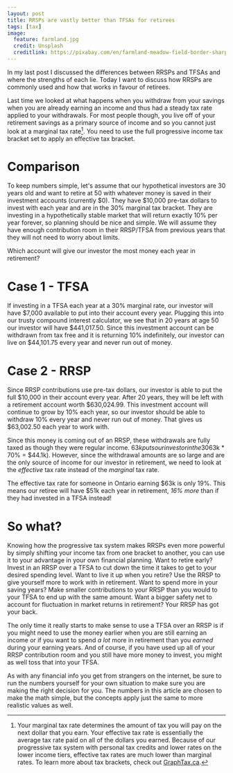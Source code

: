 ```yaml
---
layout: post
title: RRSPs are vastly better than TFSAs for retirees
tags: [tax]
image:
  feature: farmland.jpg
  credit: Unsplash
  creditlink: https://pixabay.com/en/farmland-meadow-field-border-sharp-801817/
---
```


In my last post I discussed the differences between RRSPs and TFSAs and where the strengths of each lie. Today I want to discuss how RRSPs are commonly used and how that works in favour of retirees.

Last time we looked at what happens when you withdraw from your savings when you are already earning an income and thus had a steady tax rate applied to your withdrawals. For most people though, you live off of your retirement savings as a primary source of income and so you cannot just look at a marginal tax rate[^1]. You need to use the full progressive income tax bracket set to apply an effective tax bracket.

# Comparison

To keep numbers simple, let's assume that our hypothetical investors are 30 years old and want to retire at 50 with whatever money is saved in their investment accounts (currently $0). They have $10,000 pre-tax dollars to invest with each year and are in the 30% marginal tax bracket. They are investing in a hypothetically stable market that will return exactly 10% per year forever, so planning should be nice and simple. We will assume they have enough contribution room in their RRSP/TFSA from previous years that they will not need to worry about limits.

Which account will give our investor the most money each year in retirement?

# Case 1 - TFSA

If investing in a TFSA each year at a 30% marginal rate, our investor will have $7,000 available to put into their account every year. Plugging this into our trusty compound interest calculator, we see that in 20 years at age 50 our investor will have $441,017.50. Since this investment account can be withdrawn from tax free and it is returning 10% indefinitely, our investor can live on $44,101.75 every year and never run out of money.

# Case 2 - RRSP

Since RRSP contributions use pre-tax dollars, our investor is able to put the full $10,000 in their account every year. After 20 years, they will be left with a retirement account worth $630,024.99. This investment account will continue to grow by 10% each year, so our investor should be able to withdraw 10% every year and never run out of money. That gives us $63,002.50 each year to work with.

Since this money is coming out of an RRSP, these withdrawals are fully taxed as though they were regular income. $63k puts our investor in the 30% marginal tax bracket in Ontario. Based on our discussion last time you would think that this would mean RRSPs and TFSAs are exactly the same for this investor ($63k * 70% = $44.1k). However, since the withdrawal amounts are so large and are the only source of income for our investor in retirement, we need to look at the *effective* tax rate instead of the *marginal* tax rate.

The effective tax rate for someone in Ontario earning $63k is only 19%. This means our retiree will have $51k each year in retirement, *16% more* than if they had invested in a TFSA instead!

# So what?

Knowing how the progressive tax system makes RRSPs even more powerful by simply shifting your income tax from one bracket to another, you can use it to your advantage in your own financial planning. Want to retire early? Invest in an RRSP over a TFSA to cut down the time it takes to get to your desired spending level. Want to live it up when you retire? Use the RRSP to give yourself more to work with in retirement. Want to spend more in your saving years? Make smaller contributions to your RRSP than you would to your TFSA to end up with the same amount. Want a bigger safety net to account for fluctuation in market returns in retirement? Your RRSP has got your back.

The only time it really starts to make sense to use a TFSA over an RRSP is if you might need to use the money earlier when you are still earning an income or if you want to spend *a lot* more in retirement than you *earned* during your earning years. And of course, if you have used up all of your RRSP contribution room and you still have more money to invest, you might as well toss that into your TFSA.

As with any financial info you get from strangers on the internet, be sure to run the numbers yourself for your own situation to make sure you are making the right decision for you. The numbers in this article are chosen to make the math simple, but the concepts apply just the same to more realistic values as well.

[^1]: Your marginal tax rate determines the amount of tax you will pay on the next dollar that you earn. Your effective tax rate is essentially the average tax rate paid on all of the dollars you earned. Because of our progressive tax system with personal tax credits and lower rates on the lower income tiers, effective tax rates are much lower than marginal rates. To learn more about tax brackets, check out [GraphTax.ca](http://graphtax.ca).
